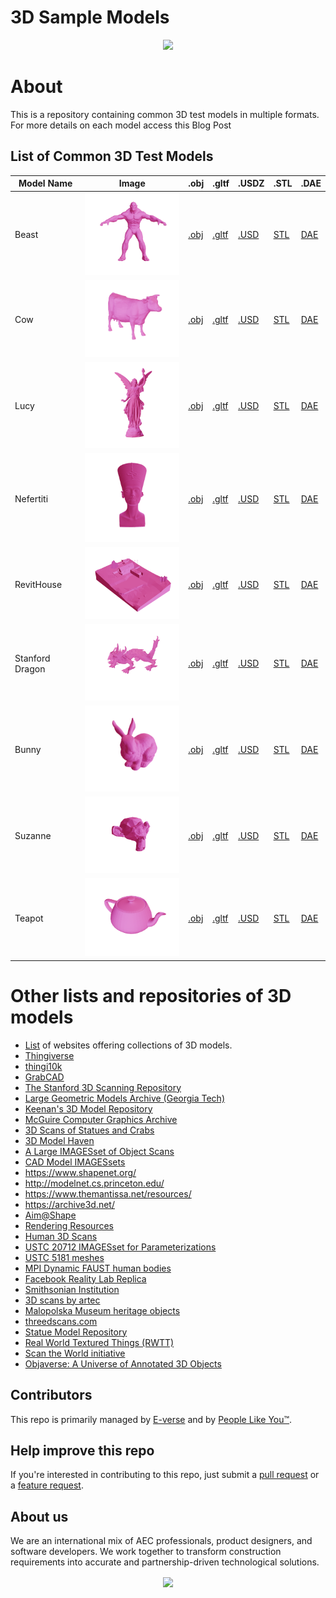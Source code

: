 # 3D Sample Models

<p align="center">
<img width="350px"  src="https://s3.amazonaws.com/everse.assets/GithubReadme/3dFamousSamples.jpg" />
</p>

# About
This is a repository containing common 3D test models in multiple formats. For more details on each model access this Blog Post


## List of Common 3D Test Models

| Model Name |    Image   |     .obj   |    .gltf   |    .USDZ   |     .STL   |    .DAE    |
|------------|------------|------------|------------|------------|------------|------------|
| Beast | <img src="IMAGES/Beast.png" width="200"/> | [.obj](https://s3.amazonaws.com/everse.assets/common3dmodels/OBJ/beast.obj) | [.gltf](https://s3.amazonaws.com/everse.assets/common3dmodels/GLTF/beast.gltf) | [.USD](https://s3.amazonaws.com/everse.assets/common3dmodels/USD/beast.usdz) | [STL](https://s3.amazonaws.com/everse.assets/common3dmodels/STL/beast.stl) | [DAE](https://s3.amazonaws.com/everse.assets/common3dmodels/DAE/beast.dae) |
| Cow | <img src="IMAGES/Cow.png" width="200"/> | [.obj](https://s3.amazonaws.com/everse.assets/common3dmodels/OBJ/cow.obj) | [.gltf](https://s3.amazonaws.com/everse.assets/common3dmodels/GLTF/cow.gltf) | [.USD](https://s3.amazonaws.com/everse.assets/common3dmodels/USD/cow.usdz) | [STL](https://s3.amazonaws.com/everse.assets/common3dmodels/STL/cow.stl) | [DAE](https://s3.amazonaws.com/everse.assets/common3dmodels/DAE/cow.dae) |
| Lucy | <img src="IMAGES/Lucy.png" width="200"/> | [.obj](https://s3.amazonaws.com/everse.assets/common3dmodels/OBJ/lucy.obj) | [.gltf](https://s3.amazonaws.com/everse.assets/common3dmodels/GLTF/lucy.gltf) | [.USD](https://s3.amazonaws.com/everse.assets/common3dmodels/USD/lucy.usdz) | [STL](https://s3.amazonaws.com/everse.assets/common3dmodels/STL/lucy.stl) | [DAE](https://s3.amazonaws.com/everse.assets/common3dmodels/DAE/lucy.dae) |
| Nefertiti | <img src="IMAGES/Nefertiti.png" width="200"/> | [.obj](https://s3.amazonaws.com/everse.assets/common3dmodels/OBJ/nefertiti.obj) | [.gltf](https://s3.amazonaws.com/everse.assets/common3dmodels/GLTF/nefertiti.gltf) | [.USD](https://s3.amazonaws.com/everse.assets/common3dmodels/USD/nefertiti.usdz) | [STL](https://s3.amazonaws.com/everse.assets/common3dmodels/STL/nefertiti.stl) | [DAE](https://s3.amazonaws.com/everse.assets/common3dmodels/DAE/nefertiti.dae) |
| RevitHouse | <img src="IMAGES/RevitHouse.png" width="200"/> | [.obj](https://s3.amazonaws.com/everse.assets/common3dmodels/OBJ/RevitHouse.obj) | [.gltf](https://s3.amazonaws.com/everse.assets/common3dmodels/GLTF/RevitHouse.gltf) | [.USD](https://s3.amazonaws.com/everse.assets/common3dmodels/USD/RevitHouse.usdz) | [STL](https://s3.amazonaws.com/everse.assets/common3dmodels/STL/RevitHouse.stl) | [DAE](https://s3.amazonaws.com/everse.assets/common3dmodels/DAE/RevitHouse.dae) |
| Stanford Dragon | <img src="IMAGES/Stanford Dragon.png" width="200"/> | [.obj](https://s3.amazonaws.com/everse.assets/common3dmodels/OBJ/xyzrgb_dragon.obj) | [.gltf](https://s3.amazonaws.com/everse.assets/common3dmodels/GLTF/xyzrgb_dragon.gltf) | [.USD](https://s3.amazonaws.com/everse.assets/common3dmodels/USD/xyzrgb_dragon.usdz) | [STL](https://s3.amazonaws.com/everse.assets/common3dmodels/STL/xyzrgb_dragon.stl) | [DAE](https://s3.amazonaws.com/everse.assets/common3dmodels/DAE/xyzrgb_dragon.dae) |
| Bunny | <img src="IMAGES/StanfordBunny.png" width="200"/> | [.obj](https://s3.amazonaws.com/everse.assets/common3dmodels/OBJ/stanford-bunny.obj) | [.gltf](https://s3.amazonaws.com/everse.assets/common3dmodels/GLTF/stanford-bunny.gltf) | [.USD](https://s3.amazonaws.com/everse.assets/common3dmodels/USD/stanford-bunny.usdz) | [STL](https://s3.amazonaws.com/everse.assets/common3dmodels/STL/stanford-bunny.stl) | [DAE](https://s3.amazonaws.com/everse.assets/common3dmodels/DAE/stanford-bunny.dae) |
| Suzanne | <img src="IMAGES/Suzanne.png" width="200"/> | [.obj](https://s3.amazonaws.com/everse.assets/common3dmodels/OBJ/suzanne.obj) | [.gltf](https://s3.amazonaws.com/everse.assets/common3dmodels/GLTF/suzanne.gltf) | [.USD](https://s3.amazonaws.com/everse.assets/common3dmodels/USD/suzanne.usdz) | [STL](https://s3.amazonaws.com/everse.assets/common3dmodels/STL/suzanne.stl) | [DAE](https://s3.amazonaws.com/everse.assets/common3dmodels/DAE/suzanne.dae) |
| Teapot | <img src="IMAGES/Utah Teapot.png" width="200"/> | [.obj](https://s3.amazonaws.com/everse.assets/common3dmodels/OBJ/teapot.obj) | [.gltf](https://s3.amazonaws.com/everse.assets/common3dmodels/GLTF/teapot.gltf) | [.USD](https://s3.amazonaws.com/everse.assets/common3dmodels/USD/teapot.usdz) | [STL](https://s3.amazonaws.com/everse.assets/common3dmodels/STL/teapot.stl) | [DAE](https://s3.amazonaws.com/everse.assets/common3dmodels/DAE/teapot.dae) |

# Other lists and repositories of 3D models


- [List](https://all3dp.com/best-sites-free-stl-files-3d-printing/) of websites offering collections of 3D models.
- [Thingiverse](http://www.thingiverse.com/)
- [thingi10k](https://ten-thousand-models.appspot.com)
- [GrabCAD](https://grabcad.com/library)
- [The Stanford 3D Scanning Repository](http://graphics.stanford.edu/IMAGES/3Dscanrep/)
- [Large Geometric Models Archive (Georgia Tech)](https://www.cc.gatech.edu/projects/large_models/)
- [Keenan's 3D Model Repository](http://www.cs.cmu.edu/~kmcrane/Projects/ModelRepository/)
- [McGuire Computer Graphics Archive](http://casual-effects.com/IMAGES/index.html)
- [3D Scans of Statues and Crabs](http://threedscans.com/)
- [3D Model Haven](https://3dmodelhaven.com/models/)
- [A Large IMAGESset of Object Scans](http://redwood-IMAGES.org/3dscan/index.html)
- [CAD Model IMAGESsets](http://edge.cs.drexel.edu/repository/)
- https://www.shapenet.org/
- http://modelnet.cs.princeton.edu/
- https://www.themantissa.net/resources/
- https://archive3d.net/
- [Aim@Shape](http://visionair.ge.imati.cnr.it/ontologies/shapes/viewmodels.jsp)
- [Rendering Resources](https://benedikt-bitterli.me/resources/)
- [Human 3D Scans](https://ps.is.tuebingen.mpg.de/research_projects/faust-IMAGESset)
- [USTC 20712 IMAGESset for Parameterizations](http://staff.ustc.edu.cn/~fuxm/projects/ProgressivePara/IMAGESset.html)
- [USTC 5181 meshes](http://staff.ustc.edu.cn/~fuxm/projects/AHSP/index.html)
- [MPI Dynamic FAUST human bodies](http://dfaust.is.tue.mpg.de/)
 - [Facebook Reality Lab Replica](https://github.com/facebookresearch/Replica-IMAGESset)
- [Smithsonian Institution](https://www.si.edu/search/3d-models)
- [3D scans by artec](https://www.artec3d.com/3d-models)
- [Malopolska Museum heritage objects](https://sketchfab.com/WirtualneMuzeaMalopolski)
- [threedscans.com](http://threedscans.com/)
- [Statue Model Repository](https://lgg.epfl.ch/statues_IMAGESset.php)
- [Real World Textured Things (RWTT)](https://texturedmesh.isti.cnr.it)
- [Scan the World initiative](https://www.myminifactory.com/category/scan-the-world)
- [Objaverse: A Universe of Annotated 3D Objects](https://objaverse.allenai.org/)

## Contributors
This repo is primarily managed by [E-verse](https://www.e-verse.co/) and by [People Like You™](https://github.com/EverseDevelopment/3DModelsFamousSamples/pulse).

## Help improve this repo
If you're interested in contributing to this repo, just submit a [pull request](https://github.com/EverseDevelopment/3DModelsFamousSamples/pulls) or a [feature request](https://github.com/EverseDevelopment/3DModelsFamousSamples/issues).

## About us ##

We are an international mix of AEC professionals, product designers, and software developers. We work together to transform construction requirements into accurate and partnership-driven technological solutions.

<p align="center">
    <a href="https://www.e-verse.com/">
    <img src="https://s3.amazonaws.com/everse.assets/GithubReadme/e-verse_logo_no+slogan.jpg" align="center">
    </a>
</p>
